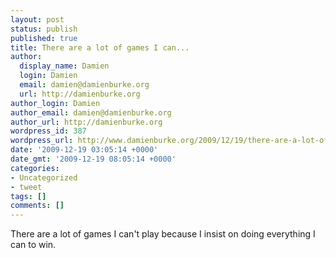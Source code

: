 ```yaml
---
layout: post
status: publish
published: true
title: There are a lot of games I can...
author:
  display_name: Damien
  login: Damien
  email: damien@damienburke.org
  url: http://damienburke.org
author_login: Damien
author_email: damien@damienburke.org
author_url: http://damienburke.org
wordpress_id: 387
wordpress_url: http://www.damienburke.org/2009/12/19/there-are-a-lot-of-games-i-can/
date: '2009-12-19 03:05:14 +0000'
date_gmt: '2009-12-19 08:05:14 +0000'
categories:
- Uncategorized
- tweet
tags: []
comments: []
---
```

<p>There are a lot of games I can't play because I insist on doing everything I can to win.</p>

